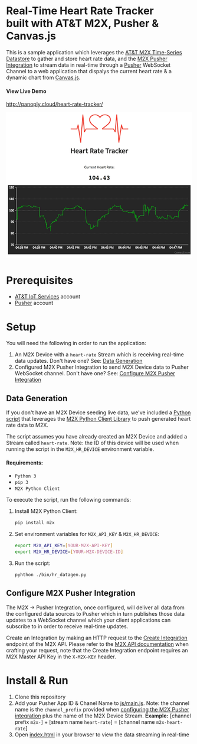 # Real-Time Heart Rate Tracker <br/> built with AT&T M2X, Pusher & Canvas.js

This is a sample application which leverages the [AT&T M2X Time-Series Datastore](https://m2x.att.com) to gather and store heart rate data, and the [M2X Pusher Integration](https://m2x.att.com/developer/documentation/v2/integrations#pusher-sink-integration) to stream data in real-time through a [Pusher](https://pusher.com/) WebSocket Channel to a web application that dispalys the current heart rate & a dynamic chart from [Canvas.js](http://canvasjs.com/html5-javascript-dynamic-chart/).

#### View Live Demo
http://panoply.cloud/heart-rate-tracker/

<div style="text-align:center">
    <img src="images/heart-rate-tracker.gif">
</div>

# Prerequisites

* [AT&T IoT Services](https://m2x.att.com/signup) account
* [Pusher](https://pusher.com/signup) account

# Setup

You will need the following in order to run the application:

1. An M2X Device with a `heart-rate` Stream which is receiving real-time data updates. Don't have one? See: [Data Generation](#data-generation)
2. Configured M2X Pusher Integration to send M2X Device data to Pusher WebSocket channel. Don't have one? See: [Configure M2X Pusher Integration](#configure-m2x-pusher-integration)

## Data Generation

If you don't have an M2X Device seeding live data, we've included a [Python script](bin/hr_datagen.py) that leverages the [M2X Python Client Library](https://github.com/attm2x/m2x-python) to push generated heart rate data to M2X.

The script assumes you have already created an M2X Device and added a Stream called `heart-rate`. Note: the ID of this device will be used when running the script in the `M2X_HR_DEVICE` environment variable.

#### Requirements: 

* `Python 3`
* `pip 3`
* `M2X Python Client` 

To execute the script, run the following commands:

1. Install M2X Python Client:
    ```bash
    pip install m2x
    ```

2. Set environment variables for `M2X_API_KEY` & `M2X_HR_DEVICE`:
    ```bash
    export M2X_API_KEY=[YOUR-M2X-API-KEY]
    export M2X_HR_DEVICE=[YOUR-M2X-DEVICE-ID]
    ```

2. Run the script:
    ```bash
    pyhthon ./bin/hr_datagen.py
    ```

## Configure M2X Pusher Integration

The M2X -> Pusher Integration, once configured, will deliver all data from the configured data sources to Pusher which in turn publishes those data updates to a WebSocket channel which your client applications can subscribe to in order to receive real-time updates.

Create an Integration by making an HTTP request to the [Create Integration](https://m2x.att.com/developer/documentation/integrations#Create-Integration) endpoint of the M2X API. Please refer to the [M2X API documentation](https://m2x.att.com/developer/documentation) when crafting your request, note that the Create Integration endpoint requires an M2X Master API Key in the `X-M2X-KEY` header.

# Install & Run

1. Clone this repository
2. Add your Pusher App ID & Chanel Name to [js/main.js](js/main.js). Note: the channel name is the `channel_prefix` provided when [configuring the M2X Pusher integration](#configure-m2x-pusher-integration) plus the name of the M2X Device Stream. __Example:__ [channel prefix `m2x-`] + [stream name `heart-rate`] = [channel name `m2x-heart-rate`]
3. Open [index.html](index.html) in your browser to view the data streaming in real-time

